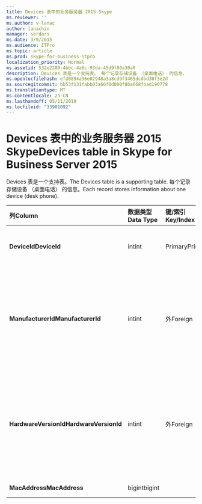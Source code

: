 ```yaml
---
title: Devices 表中的业务服务器 2015 Skype
ms.reviewer: ''
ms.author: v-lanac
author: lanachin
manager: serdars
ms.date: 3/9/2015
ms.audience: ITPro
ms.topic: article
ms.prod: skype-for-business-itpro
localization_priority: Normal
ms.assetid: 532e2280-4bbc-4a6c-93da-45d9f80a30a0
description: Devices 表是一个支持表。 每个记录存储设备 （桌面电话） 的信息。
ms.openlocfilehash: efd0894a36e02948a3a8cd9f3465dcdbd30f3e2d
ms.sourcegitcommit: bb53f131fabb03a66f0d000f8ba668fbad190778
ms.translationtype: MT
ms.contentlocale: zh-CN
ms.lasthandoff: 05/11/2019
ms.locfileid: "33901092"
---
```

# <a name="devices-table-in-skype-for-business-server-2015"></a><span data-ttu-id="b5ea3-104">Devices 表中的业务服务器 2015 Skype</span><span class="sxs-lookup"><span data-stu-id="b5ea3-104">Devices table in Skype for Business Server 2015</span></span>
 
<span data-ttu-id="b5ea3-105">Devices 表是一个支持表。</span><span class="sxs-lookup"><span data-stu-id="b5ea3-105">The Devices table is a supporting table.</span></span> <span data-ttu-id="b5ea3-106">每个记录存储设备 （桌面电话） 的信息。</span><span class="sxs-lookup"><span data-stu-id="b5ea3-106">Each record stores information about one device (desk phone).</span></span>
  
|<span data-ttu-id="b5ea3-107">**列**</span><span class="sxs-lookup"><span data-stu-id="b5ea3-107">**Column**</span></span>|<span data-ttu-id="b5ea3-108">**数据类型**</span><span class="sxs-lookup"><span data-stu-id="b5ea3-108">**Data Type**</span></span>|<span data-ttu-id="b5ea3-109">**键/索引**</span><span class="sxs-lookup"><span data-stu-id="b5ea3-109">**Key/Index**</span></span>|<span data-ttu-id="b5ea3-110">**详细信息**</span><span class="sxs-lookup"><span data-stu-id="b5ea3-110">**Details**</span></span>|
|:-----|:-----|:-----|:-----|
|<span data-ttu-id="b5ea3-111">**DeviceId**</span><span class="sxs-lookup"><span data-stu-id="b5ea3-111">**DeviceId**</span></span> <br/> |<span data-ttu-id="b5ea3-112">int</span><span class="sxs-lookup"><span data-stu-id="b5ea3-112">int</span></span>  <br/> |<span data-ttu-id="b5ea3-113">Primary</span><span class="sxs-lookup"><span data-stu-id="b5ea3-113">Primary</span></span>  <br/> |<span data-ttu-id="b5ea3-114">标识此硬件版本的唯一编号。</span><span class="sxs-lookup"><span data-stu-id="b5ea3-114">Unique number identifying this hardware version.</span></span>  <br/> |
|<span data-ttu-id="b5ea3-115">**ManufacturerId**</span><span class="sxs-lookup"><span data-stu-id="b5ea3-115">**ManufacturerId**</span></span> <br/> |<span data-ttu-id="b5ea3-116">int</span><span class="sxs-lookup"><span data-stu-id="b5ea3-116">int</span></span>  <br/> |<span data-ttu-id="b5ea3-117">外</span><span class="sxs-lookup"><span data-stu-id="b5ea3-117">Foreign</span></span>  <br/> |<span data-ttu-id="b5ea3-118">此设备的制造商。</span><span class="sxs-lookup"><span data-stu-id="b5ea3-118">Manufacturer of this device.</span></span> <span data-ttu-id="b5ea3-119">请参阅[Manufacturers 表中的业务服务器 2015 Skype](manufacturers.md)的详细信息。</span><span class="sxs-lookup"><span data-stu-id="b5ea3-119">See the [Manufacturers table in Skype for Business Server 2015](manufacturers.md) for more information.</span></span> <br/> |
|<span data-ttu-id="b5ea3-120">**HardwareVersionId**</span><span class="sxs-lookup"><span data-stu-id="b5ea3-120">**HardwareVersionId**</span></span> <br/> |<span data-ttu-id="b5ea3-121">int</span><span class="sxs-lookup"><span data-stu-id="b5ea3-121">int</span></span>  <br/> |<span data-ttu-id="b5ea3-122">外</span><span class="sxs-lookup"><span data-stu-id="b5ea3-122">Foreign</span></span>  <br/> |<span data-ttu-id="b5ea3-123">此设备硬件版本。</span><span class="sxs-lookup"><span data-stu-id="b5ea3-123">Hardware version of this device.</span></span> <span data-ttu-id="b5ea3-124">请参阅[HardwareVersions 表中的业务服务器 2015 Skype](hardwareversions.md)的详细信息。</span><span class="sxs-lookup"><span data-stu-id="b5ea3-124">See the [HardwareVersions table in Skype for Business Server 2015](hardwareversions.md) for more information.</span></span> <br/> |
|<span data-ttu-id="b5ea3-125">**MacAddress**</span><span class="sxs-lookup"><span data-stu-id="b5ea3-125">**MacAddress**</span></span> <br/> |<span data-ttu-id="b5ea3-126">bigint</span><span class="sxs-lookup"><span data-stu-id="b5ea3-126">bigint</span></span>  <br/> ||<span data-ttu-id="b5ea3-127">MAC 地址</span><span class="sxs-lookup"><span data-stu-id="b5ea3-127">MAC Address</span></span>  <br/> |
   

